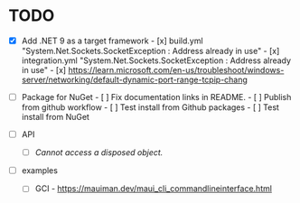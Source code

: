 # TODO

- [x] Add .NET 9 as a target framework
      - [x] build.yml "System.Net.Sockets.SocketException : Address already in use"
      - [x] integration.yml "System.Net.Sockets.SocketException : Address already in use"
      - [x] https://learn.microsoft.com/en-us/troubleshoot/windows-server/networking/default-dynamic-port-range-tcpip-chang

- [ ] Package for NuGet
      - [ ] Fix documentation links in README.
      - [ ] Publish from github workflow
      - [ ] Test install from Github packages
      - [ ] Test install from NuGet

- [ ] API
    - [ ] _Cannot access a disposed object._

- [ ] examples
    - [ ] GCI
          - https://mauiman.dev/maui_cli_commandlineinterface.html


